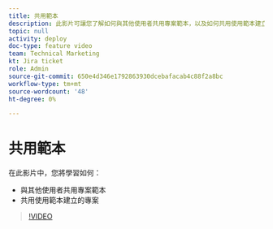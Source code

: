 ```yaml
---
title: 共用範本
description: 此影片可讓您了解如何與其他使用者共用專案範本，以及如何共用使用範本建立的專案。
topic: null
activity: deploy
doc-type: feature video
team: Technical Marketing
kt: Jira ticket
role: Admin
source-git-commit: 650e4d346e1792863930dcebafacab4c88f2a8bc
workflow-type: tm+mt
source-wordcount: '48'
ht-degree: 0%

---
```


# 共用範本

在此影片中，您將學習如何：

* 與其他使用者共用專案範本
* 共用使用範本建立的專案

>[!VIDEO](https://video.tv.adobe.com/v/335211/?quality=12&learn=on)
